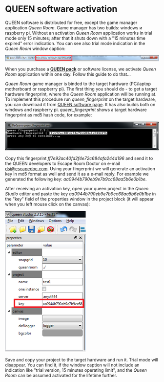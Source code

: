 # QUEEN software activation

QUEEN software is distributed for free, except the game manager application _Queen Room_. Game manager has two builds: windows и raspberry pi. Without an activation _Queen Room_ application works in trial mode only 15 minutes; after that it shuts down with a "15 minutes time expired" error indication. You can see also trial mode indication in the _Queen Room_ window caption:  

![trial_sample](assets/screen/trial_sample.png)

When you purchase a **[QUEEN pack](queen_pack)** or software license, we activate _Queen Room_ application within one day. Follow this guide to do that...  

_Queen Room_ game manager is binded to the target hardware (PC/laptop motherboard or raspberry pi). The first thing you should do - to get a target hardware fingerprint, where the _Queen Room_ application will be running at. To implement this procedure run _queen\_fingerprint_ on the target hardware, you can download it from [QUEEN software page](queen_software). It has also builds both on windows and raspberry pi. _queen\_fingerprint_ shows a target hardware fingerprint as md5 hash code, for example:  

![fingerprint_sample](assets/screen/fingerprint_sample.png)

Copy this fingerprint _ff7e92ac40fd2f4e72c684afa244d196_ and send it to the QUEEN developers to Escape Room Doctor on e-mail dsi@escapedoc.com. Using your fingerprint we will generate an activation key in md5 format as well and send it as a e-mail reply. For example we generated the following key: _aa0944b790eb9e7b9cc68aa5b6e0b1be_.  

After receiving an activation key, open your queen project in the _Queen Studio_ editor and paste the key _aa0944b790eb9e7b9cc68aa5b6e0b1be_ in the "key" field of the properties window in the project block (it will appear when you left mouse click on the canvas):  

![key_sample](assets/screen/key_sample.png)

Save and copy your project to the target hardware and run it. Trial mode will disappear. You can find it, if the window caption will not include an indication like "trial version, 15 minutes operating limit", and the _Queen Room_ can be assumed activated for the lifetime further.  



